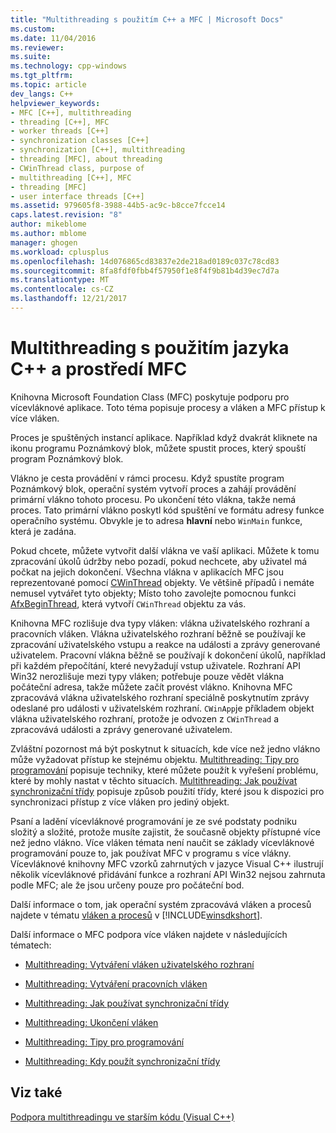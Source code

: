 ```yaml
---
title: "Multithreading s použitím C++ a MFC | Microsoft Docs"
ms.custom: 
ms.date: 11/04/2016
ms.reviewer: 
ms.suite: 
ms.technology: cpp-windows
ms.tgt_pltfrm: 
ms.topic: article
dev_langs: C++
helpviewer_keywords:
- MFC [C++], multithreading
- threading [C++], MFC
- worker threads [C++]
- synchronization classes [C++]
- synchronization [C++], multithreading
- threading [MFC], about threading
- CWinThread class, purpose of
- multithreading [C++], MFC
- threading [MFC]
- user interface threads [C++]
ms.assetid: 979605f8-3988-44b5-ac9c-b8cce7fcce14
caps.latest.revision: "8"
author: mikeblome
ms.author: mblome
manager: ghogen
ms.workload: cplusplus
ms.openlocfilehash: 14d076865cd83837e2de218ad0189c037c78cd83
ms.sourcegitcommit: 8fa8fdf0fbb4f57950f1e8f4f9b81b4d39ec7d7a
ms.translationtype: MT
ms.contentlocale: cs-CZ
ms.lasthandoff: 12/21/2017
---
```

# <a name="multithreading-with-c-and-mfc"></a>Multithreading s použitím jazyka C++ a prostředí MFC
Knihovna Microsoft Foundation Class (MFC) poskytuje podporu pro vícevláknové aplikace. Toto téma popisuje procesy a vláken a MFC přístup k více vláken.  
  
 Proces je spuštěných instancí aplikace. Například když dvakrát kliknete na ikonu programu Poznámkový blok, můžete spustit proces, který spouští program Poznámkový blok.  
  
 Vlákno je cesta provádění v rámci procesu. Když spustíte program Poznámkový blok, operační systém vytvoří proces a zahájí provádění primární vlákno tohoto procesu. Po ukončení této vlákna, takže nemá proces. Tato primární vlákno poskytl kód spuštění ve formátu adresy funkce operačního systému. Obvykle je to adresa **hlavní** nebo `WinMain` funkce, která je zadána.  
  
 Pokud chcete, můžete vytvořit další vlákna ve vaší aplikaci. Můžete k tomu zpracování úkolů údržby nebo pozadí, pokud nechcete, aby uživatel má počkat na jejich dokončení. Všechna vlákna v aplikacích MFC jsou reprezentované pomocí [CWinThread](../mfc/reference/cwinthread-class.md) objekty. Ve většině případů i nemáte nemusel vytvářet tyto objekty; Místo toho zavolejte pomocnou funkci [AfxBeginThread](../mfc/reference/application-information-and-management.md#afxbeginthread), která vytvoří `CWinThread` objektu za vás.  
  
 Knihovna MFC rozlišuje dva typy vláken: vlákna uživatelského rozhraní a pracovních vláken. Vlákna uživatelského rozhraní běžně se používají ke zpracování uživatelského vstupu a reakce na události a zprávy generované uživatelem. Pracovní vlákna běžně se používají k dokončení úkolů, například při každém přepočítání, které nevyžadují vstup uživatele. Rozhraní API Win32 nerozlišuje mezi typy vláken; potřebuje pouze vědět vlákna počáteční adresa, takže můžete začít provést vlákno. Knihovna MFC zpracovává vlákna uživatelského rozhraní speciálně poskytnutím zprávy odeslané pro události v uživatelském rozhraní. `CWinApp`je příkladem objekt vlákna uživatelského rozhraní, protože je odvozen z `CWinThread` a zpracovává události a zprávy generované uživatelem.  
  
 Zvláštní pozornost má být poskytnut k situacích, kde více než jedno vlákno může vyžadovat přístup ke stejnému objektu. [Multithreading: Tipy pro programování](../parallel/multithreading-programming-tips.md) popisuje techniky, které můžete použít k vyřešení problému, které by mohly nastat v těchto situacích. [Multithreading: Jak používat synchronizační třídy](../parallel/multithreading-how-to-use-the-synchronization-classes.md) popisuje způsob použití třídy, které jsou k dispozici pro synchronizaci přístup z více vláken pro jediný objekt.  
  
 Psaní a ladění vícevláknové programování je ze své podstaty podniku složitý a složité, protože musíte zajistit, že současně objekty přístupné více než jedno vlákno. Více vláken témata není naučit se základy vícevláknové programování pouze to, jak používat MFC v programu s více vlákny. Vícevláknové knihovny MFC vzorků zahrnutých v jazyce Visual C++ ilustrují několik vícevláknové přidávání funkce a rozhraní API Win32 nejsou zahrnuta podle MFC; ale že jsou určeny pouze pro počáteční bod.  
  
 Další informace o tom, jak operační systém zpracovává vláken a procesů najdete v tématu [vláken a procesů](http://msdn.microsoft.com/library/windows/desktop/ms684841) v [!INCLUDE[winsdkshort](../atl-mfc-shared/reference/includes/winsdkshort_md.md)].  
  
 Další informace o MFC podpora více vláken najdete v následujících tématech:  
  
-   [Multithreading: Vytváření vláken uživatelského rozhraní](../parallel/multithreading-creating-user-interface-threads.md)  
  
-   [Multithreading: Vytváření pracovních vláken](../parallel/multithreading-creating-worker-threads.md)  
  
-   [Multithreading: Jak používat synchronizační třídy](../parallel/multithreading-how-to-use-the-synchronization-classes.md)  
  
-   [Multithreading: Ukončení vláken](../parallel/multithreading-terminating-threads.md)  
  
-   [Multithreading: Tipy pro programování](../parallel/multithreading-programming-tips.md)  
  
-   [Multithreading: Kdy použít synchronizační třídy](../parallel/multithreading-when-to-use-the-synchronization-classes.md)  
  
## <a name="see-also"></a>Viz také  
 [Podpora multithreadingu ve starším kódu (Visual C++)](../parallel/multithreading-support-for-older-code-visual-cpp.md)